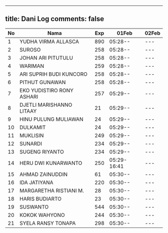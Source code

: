 
---
title: Dani Log
comments: false
---

| No | Nama | Exp | 01Feb | 02Feb |
|-----|-----|-----|-----|-----|
| 1 | YUDHA VIRMA ALLASCA | 890 | 05:28-- | --- |
| 2 | SUROSO | 258 | 05:28-- | --- |
| 3 | JOHAN ARI PITUTULU | 258 | 05:28-- | --- |
| 4 | WARIMAN | 259 | 05:28-- | --- |
| 5 | ARI SUPRIH BUDI KUNCORO | 258 | 05:28-- | --- |
| 6 | PITHUT GUNAWAN | 258 | 05:28-- | --- |
| 7 | EKO YUDISTIRO RONY ASHARI | 257 | 05:29-- | --- |
| 8 | DJETLI MARISHANNO LITAAY | 21 | 05:29-- | --- |
| 9 | HINU PULUNG MULIAWAN | 24 | 05:29-- | --- |
| 10 | DULKAMIT | 24 | 05:29-- | --- |
| 11 | MUKLISIN | 249 | 05:29-- | --- |
| 12 | SUNARDI | 234 | 05:29-- | --- |
| 13 | SUGENG RIYANTO | 234 | 05:29-- | --- |
| 14 | HERU DWI KUNARWANTO | 250 | 05:29-16:41 | --- |
| 15 | AHMAD ZAINUDDIN | 61 | 05:30-- | --- |
| 16 | IDA JATIYANA | 220 | 05:30-- | --- |
| 17 | MARGARETHA RISTIANI M. | 28 | 05:30-- | --- |
| 18 | HARIS BUDIARTO | 23 | 05:30-- | --- |
| 19 | SUSWANTO | 544 | 05:30-- | --- |
| 20 | KOKOK WAHYONO | 244 | 05:30-- | --- |
| 21 | SYELA RANSY TONAPA | 298 | 05:30-- | --- |
